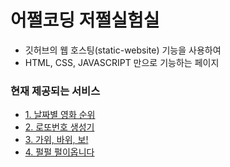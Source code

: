 # 어쩔코딩 저쩔실험실

- 깃허브의 웹 호스팅(static-website) 기능을 사용하여
- HTML, CSS, JAVASCRIPT 만으로 기능하는 페이지


### 현재 제공되는 서비스

<ul>
  <li><a href="https://mickey530.github.io/lab/movie.html">1. 날짜별 영화 순위</a></li>
  <li><a href="https://mickey530.github.io/lab/lotto.html">2. 로또번호 생성기</a></li>
  <li><a href="https://mickey530.github.io/lab/RSP.html">3. 가위, 바위, 보!</a></li>
  <li><a href="https://mickey530.github.io/lab/pearl.html">4. 펄펄 펄이옵니다</a></li>
</ul>

